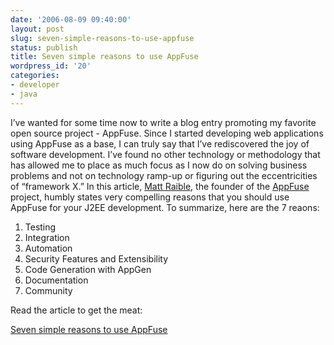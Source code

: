 ```yaml
---
date: '2006-08-09 09:40:00'
layout: post
slug: seven-simple-reasons-to-use-appfuse
status: publish
title: Seven simple reasons to use AppFuse
wordpress_id: '20'
categories:
- developer
- java
---
```


I’ve wanted for some time now to write a blog entry promoting my favorite open source project - AppFuse. Since I started developing web applications using AppFuse as a base, I can truly say that I’ve rediscovered the joy of software development. I’ve found no other technology or methodology that has allowed me to place as much focus as I now do on solving business problems and not on technology ramp-up or figuring out the eccentricities of “framework X.” In this article, [Matt Raible](http://raibledesigns.com/), the founder of the [AppFuse](http://www.appfuse.org/) project, humbly states very compelling reasons that you should use AppFuse for your J2EE development. To summarize, here are the 7 reaons:

  1. Testing
  2. Integration
  3. Automation
  4. Security Features and Extensibility
  5. Code Generation with AppGen
  6. Documentation
  7. Community

Read the article to get the meat:

[Seven simple reasons to use AppFuse](http://www-128.ibm.com/developerworks/java/library/j-appfuse/)

